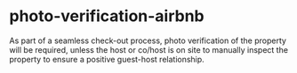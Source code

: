 # photo-verification-airbnb
As part of a seamless check-out process, photo verification of the property will be required, unless the host or co/host is on site to manually inspect the property to ensure a positive guest-host relationship.
